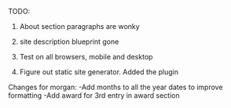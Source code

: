 TODO:
1. About section paragraphs are wonky

2. site description blueprint gone

2. Test on all browsers, mobile and desktop

3. Figure out static site generator. Added the plugin

Changes for morgan:
-Add months to all the year dates to improve formatting
-Add award for 3rd entry in award section
